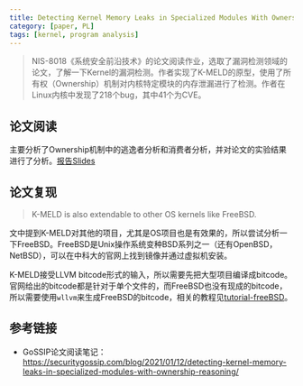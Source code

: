 ```yaml
---
title: Detecting Kernel Memory Leaks in Specialized Modules With Ownership Reasoning 论文阅读
category: [paper, PL]
tags: [kernel, program analysis]
---
```


> NIS-8018《系统安全前沿技术》的论文阅读作业，选取了漏洞检测领域的论文，了解一下Kernel的漏洞检测。作者实现了K-MELD的原型，使用了所有权（Ownership）机制对内核特定模块的内存泄漏进行了检测。作者在Linux内核中发现了218个bug，其中41个为CVE。

## 论文阅读

主要分析了Ownership机制中的逃逸者分析和消费者分析，并对论文的实验结果进行了分析。[报告Slides](https://cascadeschen.cn/assets/slides/ndss21kernelleak.pdf)

## 论文复现

> K-MELD is also extendable to other OS kernels like FreeBSD.

文中提到K-MELD对其他的项目，尤其是OS项目也是有效果的，所以尝试分析一下FreeBSD。FreeBSD是Unix操作系统变种BSD系列之一（还有OpenBSD，NetBSD），可以在中科大的官网上找到镜像并通过虚拟机安装。

K-MELD接受LLVM bitcode形式的输入，所以需要先把大型项目编译成bitcode。官网给出的bitcode都是针对于单个文件的，而FreeBSD也没有现成的bitcode，所以需要使用`wllvm`来生成FreeBSD的bitcode，相关的教程见[tutorial-freeBSD](https://github.com/travitch/whole-program-llvm/blob/master/doc/tutorial-freeBSD.md)。

## 参考链接

* GoSSIP论文阅读笔记：<https://securitygossip.com/blog/2021/01/12/detecting-kernel-memory-leaks-in-specialized-modules-with-ownership-reasoning/>

